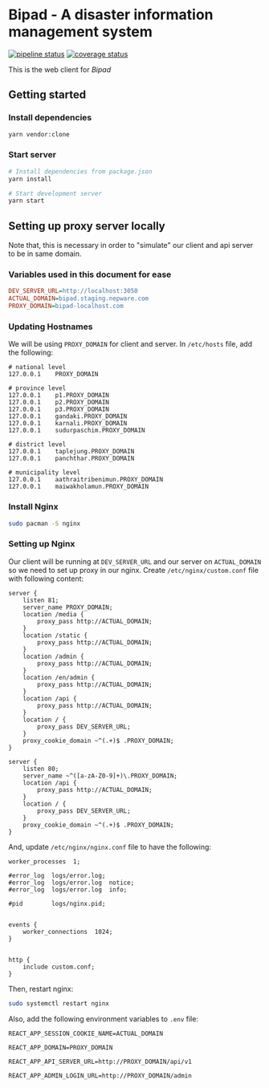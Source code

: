 # Bipad - A disaster information management system

[![pipeline status](https://gitlab.com/bipad/client/badges/develop/pipeline.svg)](https://gitlab.com/bipad/client/commits/develop) [![coverage status](https://gitlab.com/bipad/client/badges/develop/coverage.svg)](https://gitlab.com/bipad/client/commits/develop)


This is the web client for *Bipad*


## Getting started

### Install dependencies

```bash
yarn vendor:clone
```

### Start server

```bash
# Install dependencies from package.json
yarn install

# Start development server
yarn start
```

## Setting up proxy server locally

Note that, this is necessary in order to "simulate" our client and api server
to be in same domain.

### Variables used in this document for ease

```ini
DEV_SERVER_URL=http://localhost:3050
ACTUAL_DOMAIN=bipad.staging.nepware.com
PROXY_DOMAIN=bipad-localhost.com
```

### Updating Hostnames

We will be using `PROXY_DOMAIN` for client and server. In
`/etc/hosts` file, add the following:

```
# national level
127.0.0.1    PROXY_DOMAIN

# province level
127.0.0.1    p1.PROXY_DOMAIN
127.0.0.1    p2.PROXY_DOMAIN
127.0.0.1    p3.PROXY_DOMAIN
127.0.0.1    gandaki.PROXY_DOMAIN
127.0.0.1    karnali.PROXY_DOMAIN
127.0.0.1    sudurpaschim.PROXY_DOMAIN

# district level
127.0.0.1    taplejung.PROXY_DOMAIN
127.0.0.1    panchthar.PROXY_DOMAIN

# municipality level
127.0.0.1    aathraitribenimun.PROXY_DOMAIN
127.0.0.1    maiwakholamun.PROXY_DOMAIN
```

### Install Nginx

```bash
sudo pacman -S nginx
```

### Setting up Nginx

Our client will be running at `DEV_SERVER_URL` and our server on
`ACTUAL_DOMAIN` so we need to set up proxy in our nginx. Create
`/etc/nginx/custom.conf` file with following content:


```
server {
    listen 81;
    server_name PROXY_DOMAIN;
    location /media {
        proxy_pass http://ACTUAL_DOMAIN;
    }
    location /static {
        proxy_pass http://ACTUAL_DOMAIN;
    }
    location /admin {
        proxy_pass http://ACTUAL_DOMAIN;
    }
    location /en/admin {
        proxy_pass http://ACTUAL_DOMAIN;
    }
    location /api {
        proxy_pass http://ACTUAL_DOMAIN;
    }
    location / {
        proxy_pass DEV_SERVER_URL;
    }
    proxy_cookie_domain ~^(.+)$ .PROXY_DOMAIN;
}

server {
    listen 80;
    server_name ~^([a-zA-Z0-9]+)\.PROXY_DOMAIN;
    location /api {
        proxy_pass http://ACTUAL_DOMAIN;
    }
    location / {
        proxy_pass DEV_SERVER_URL;
    }
    proxy_cookie_domain ~^(.+)$ .PROXY_DOMAIN;
}
```

And, update `/etc/nginx/nginx.conf` file to have the following:

```
worker_processes  1;

#error_log  logs/error.log;
#error_log  logs/error.log  notice;
#error_log  logs/error.log  info;

#pid        logs/nginx.pid;


events {
    worker_connections  1024;
}


http {
    include custom.conf;
}
```

Then, restart nginx:

```bash
sudo systemctl restart nginx
```

Also, add the following environment variables to `.env` file:

```
REACT_APP_SESSION_COOKIE_NAME=ACTUAL_DOMAIN

REACT_APP_DOMAIN=PROXY_DOMAIN

REACT_APP_API_SERVER_URL=http://PROXY_DOMAIN/api/v1

REACT_APP_ADMIN_LOGIN_URL=http://PROXY_DOMAIN/admin
```
